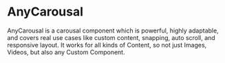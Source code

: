 # AnyCarousal
AnyCarousal is a carousal component which is powerful, highly adaptable, and covers real use cases like custom content, snapping, auto scroll, and responsive layout. It works for all kinds of Content, so not just Images, Videos, but also any Custom Component.
